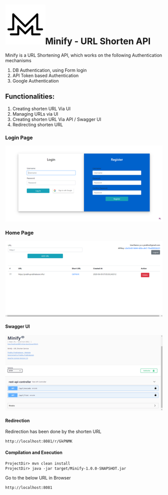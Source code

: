 # ![](images/logo_128.png)**Minify - URL Shorten API**

Minify is a URL Shortening API, which works on the following Authentication mechanisms

1. DB Authentication, using Form login
2. API Token based Authentication
3. Google Authentication

## Functionalities:

1. Creating shorten URL Via UI
2. Managing URLs via UI
3. Creating shorten URL Via API / Swagger UI
4. Redirecting shorten URL

### Login Page

![](images/Login.png)

### Home Page

![](images/HomePage.png)

#### Swagger UI

![](images/Swagger.png)

#### Redirection

Redirection has been done by the shorten URL

```
http://localhost:8081/r/GkPNMK
```

#### Compilation and Execution

```
ProjectDir> mvn clean install
ProjectDir> java -jar target/Minify-1.0.0-SNAPSHOT.jar
```

Go to the below URL in Browser

```
http://localhost:8081
```

